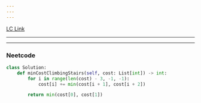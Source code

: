 ```yaml
---
---
---
```

[LC Link](https://leetcode.com/problems/min-cost-climbing-stairs/)

----
---
### Neetcode

```python
class Solution:
    def minCostClimbingStairs(self, cost: List[int]) -> int:
        for i in range(len(cost) - 3, -1, -1):
            cost[i] += min(cost[i + 1], cost[i + 2])

        return min(cost[0], cost[1])

```